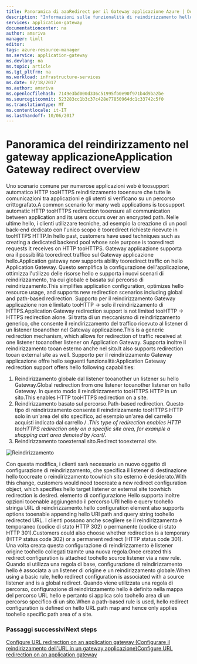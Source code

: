 ```yaml
---
title: Panoramica di aaaRedirect per il Gateway applicazione Azure | Documenti Microsoft
description: "Informazioni sulle funzionalità di reindirizzamento hello in Gateway applicazione Azure"
services: application-gateway
documentationcenter: na
author: amsriva
manager: timlt
editor: 
tags: azure-resource-manager
ms.service: application-gateway
ms.devlang: na
ms.topic: article
ms.tgt_pltfrm: na
ms.workload: infrastructure-services
ms.date: 07/18/2017
ms.author: amsriva
ms.openlocfilehash: 7149e3bd000d336c51995fb0e90f971b4d9ba2be
ms.sourcegitcommit: 523283cc1b3c37c428e77850964dc1c33742c5f0
ms.translationtype: MT
ms.contentlocale: it-IT
ms.lasthandoff: 10/06/2017
---
```

# <a name="application-gateway-redirect-overview"></a><span data-ttu-id="99c52-103">Panoramica del reindirizzamento nel gateway applicazione</span><span class="sxs-lookup"><span data-stu-id="99c52-103">Application Gateway redirect overview</span></span>

<span data-ttu-id="99c52-104">Uno scenario comune per numerose applicazioni web è toosupport automatico HTTP tooHTTPS reindirizzamento tooensure che tutte le comunicazioni tra applicazioni e gli utenti si verificano su un percorso crittografato.</span><span class="sxs-lookup"><span data-stu-id="99c52-104">A common scenario for many web applications is toosupport automatic HTTP tooHTTPS redirection tooensure all communication between application and its users occurs over an encrypted path.</span></span> <span data-ttu-id="99c52-105">Nelle ultime hello, i clienti utilizzare tecniche, ad esempio la creazione di un pool back-end dedicato con l'unico scopo è tooredirect richieste ricevute in tooHTTPS HTTP.</span><span class="sxs-lookup"><span data-stu-id="99c52-105">In hello past, customers have used techniques such as creating a dedicated backend pool whose sole purpose is tooredirect requests it receives on HTTP tooHTTPS.</span></span>  <span data-ttu-id="99c52-106">Gateway applicazione supporta ora il possibilità tooredirect traffico sul Gateway applicazione hello.</span><span class="sxs-lookup"><span data-stu-id="99c52-106">Application gateway now supports ability tooredirect traffic on hello Application Gateway.</span></span> <span data-ttu-id="99c52-107">Questo semplifica la configurazione dell'applicazione, ottimizza l'utilizzo delle risorse hello e supporta i nuovi scenari di reindirizzamento, tra cui globale e basata sul percorso di reindirizzamento.</span><span class="sxs-lookup"><span data-stu-id="99c52-107">This simplifies application configuration, optimizes hello resource usage, and supports new redirection scenarios including global and path-based redirection.</span></span> <span data-ttu-id="99c52-108">Supporto per il reindirizzamento Gateway applicazione non è limitato tooHTTP -> solo il reindirizzamento di HTTPS.</span><span class="sxs-lookup"><span data-stu-id="99c52-108">Application Gateway redirection support is not limited tooHTTP -> HTTPS redirection alone.</span></span> <span data-ttu-id="99c52-109">Si tratta di un meccanismo di reindirizzamento generico, che consente il reindirizzamento del traffico ricevuto al listener di un listener tooanother nel Gateway applicazione.</span><span class="sxs-lookup"><span data-stu-id="99c52-109">This is a generic redirection mechanism, which allows for redirection of traffic received at one listener tooanother listener on Application Gateway.</span></span> <span data-ttu-id="99c52-110">Supporta inoltre il reindirizzamento tooan esterno anche nel sito.</span><span class="sxs-lookup"><span data-stu-id="99c52-110">It also supports redirection tooan external site as well.</span></span> <span data-ttu-id="99c52-111">Supporto per il reindirizzamento Gateway applicazione offre hello seguenti funzionalità:</span><span class="sxs-lookup"><span data-stu-id="99c52-111">Application Gateway redirection support offers hello following capabilities:</span></span>

1. <span data-ttu-id="99c52-112">Reindirizzamento globale dal listener tooanother un listener su hello Gateway.</span><span class="sxs-lookup"><span data-stu-id="99c52-112">Global redirection from one listener tooanother listener on hello Gateway.</span></span> <span data-ttu-id="99c52-113">In questo modo il reindirizzamento tooHTTPS HTTP in un sito.</span><span class="sxs-lookup"><span data-stu-id="99c52-113">This enables HTTP tooHTTPS redirection on a site.</span></span>
2. <span data-ttu-id="99c52-114">Reindirizzamento basato sul percorso.</span><span class="sxs-lookup"><span data-stu-id="99c52-114">Path-based redirection.</span></span> <span data-ttu-id="99c52-115">Questo tipo di reindirizzamento consente il reindirizzamento tooHTTPS HTTP solo in un'area del sito specifico, ad esempio un'area del carrello acquisti indicato dal carrello / *.</span><span class="sxs-lookup"><span data-stu-id="99c52-115">This type of redirection enables HTTP tooHTTPS redirection only on a specific site area, for example a shopping cart area denoted by /cart/*.</span></span>
3. <span data-ttu-id="99c52-116">Reindirizzamento tooexternal sito.</span><span class="sxs-lookup"><span data-stu-id="99c52-116">Redirect tooexternal site.</span></span>

![Reindirizzamento](./media/application-gateway-redirect-overview/redirect.png)

<span data-ttu-id="99c52-118">Con questa modifica, i clienti sarà necessario un nuovo oggetto di configurazione di reindirizzamento, che specifica il listener di destinazione hello toocreate o reindirizzamento toowhich sito esterno è desiderato.</span><span class="sxs-lookup"><span data-stu-id="99c52-118">With this change, customers would need toocreate a new redirect configuration object, which specifies hello target listener or external site toowhich redirection is desired.</span></span> <span data-ttu-id="99c52-119">elemento di configurazione Hello supporta inoltre opzioni tooenable aggiungendo il percorso URI hello e query toohello stringa URL di reindirizzamento.</span><span class="sxs-lookup"><span data-stu-id="99c52-119">hello configuration element also supports options tooenable appending hello URI path and query string toohello redirected URL.</span></span> <span data-ttu-id="99c52-120">I clienti possono anche scegliere se il reindirizzamento è temporaneo (codice di stato HTTP 302) o permanente (codice di stato HTTP 301).</span><span class="sxs-lookup"><span data-stu-id="99c52-120">Customers could also choose whether redirection is a temporary (HTTP status code 302) or a permanent redirect (HTTP status code 301).</span></span> <span data-ttu-id="99c52-121">Una volta creata questa configurazione di reindirizzamento è listener origine toohello collegati tramite una nuova regola.</span><span class="sxs-lookup"><span data-stu-id="99c52-121">Once created this redirect configuration is attached toohello source listener via a new rule.</span></span> <span data-ttu-id="99c52-122">Quando si utilizza una regola di base, configurazione di reindirizzamento hello è associata a un listener di origine e un reindirizzamento globale.</span><span class="sxs-lookup"><span data-stu-id="99c52-122">When using a basic rule, hello redirect configuration is associated with a source listener and is a global redirect.</span></span> <span data-ttu-id="99c52-123">Quando viene utilizzata una regola di percorso, configurazione di reindirizzamento hello è definito nella mappa del percorso URL hello e pertanto si applica solo toohello area di un percorso specifico di un sito.</span><span class="sxs-lookup"><span data-stu-id="99c52-123">When a path-based rule is used, hello redirect configuration is defined on hello URL path map and hence only applies toohello specific path area of a site.</span></span>

### <a name="next-steps"></a><span data-ttu-id="99c52-124">Passaggi successivi</span><span class="sxs-lookup"><span data-stu-id="99c52-124">Next steps</span></span>

[<span data-ttu-id="99c52-125">Configure URL redirection on an application gateway (Configurare il reindirizzamento dell'URL in un gateway applicazione)</span><span class="sxs-lookup"><span data-stu-id="99c52-125">Configure URL redirection on an application gateway</span></span>](application-gateway-configure-redirect-powershell.md)
